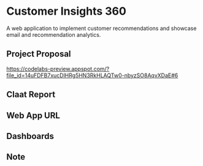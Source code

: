 # Customer Insights 360

A web application to implement customer recommendations and showcase email and recommendation analytics.

## Project Proposal

https://codelabs-preview.appspot.com/?file_id=14uFDFB7xucDlHRg5HN3RkHLAQTw0-nbyzSO8AqvXDaE#6

## Claat Report


## Web App URL


## Dashboards


## Note








